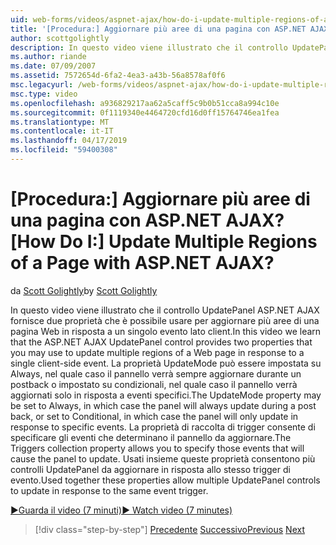 ```yaml
---
uid: web-forms/videos/aspnet-ajax/how-do-i-update-multiple-regions-of-a-page-with-aspnet-ajax
title: '[Procedura:] Aggiornare più aree di una pagina con ASP.NET AJAX? | Microsoft Docs'
author: scottgolightly
description: In questo video viene illustrato che il controllo UpdatePanel ASP.NET AJAX fornisce due proprietà che è possibile usare per aggiornare più aree di una pagina Web nella risposta...
ms.author: riande
ms.date: 07/09/2007
ms.assetid: 7572654d-6fa2-4ea3-a43b-56a8578af0f6
msc.legacyurl: /web-forms/videos/aspnet-ajax/how-do-i-update-multiple-regions-of-a-page-with-aspnet-ajax
msc.type: video
ms.openlocfilehash: a936829217aa62a5caff5c9b0b51cca8a994c10e
ms.sourcegitcommit: 0f1119340e4464720cfd16d0ff15764746ea1fea
ms.translationtype: MT
ms.contentlocale: it-IT
ms.lasthandoff: 04/17/2019
ms.locfileid: "59400308"
---
```

# <a name="how-do-i-update-multiple-regions-of-a-page-with-aspnet-ajax"></a><span data-ttu-id="56570-104">[Procedura:] Aggiornare più aree di una pagina con ASP.NET AJAX?</span><span class="sxs-lookup"><span data-stu-id="56570-104">[How Do I:] Update Multiple Regions of a Page with ASP.NET AJAX?</span></span>

<span data-ttu-id="56570-105">da [Scott Golightly](https://github.com/scottgolightly)</span><span class="sxs-lookup"><span data-stu-id="56570-105">by [Scott Golightly](https://github.com/scottgolightly)</span></span>

<span data-ttu-id="56570-106">In questo video viene illustrato che il controllo UpdatePanel ASP.NET AJAX fornisce due proprietà che è possibile usare per aggiornare più aree di una pagina Web in risposta a un singolo evento lato client.</span><span class="sxs-lookup"><span data-stu-id="56570-106">In this video we learn that the ASP.NET AJAX UpdatePanel control provides two properties that you may use to update multiple regions of a Web page in response to a single client-side event.</span></span> <span data-ttu-id="56570-107">La proprietà UpdateMode può essere impostata su Always, nel quale caso il pannello verrà sempre aggiornare durante un postback o impostato su condizionali, nel quale caso il pannello verrà aggiornati solo in risposta a eventi specifici.</span><span class="sxs-lookup"><span data-stu-id="56570-107">The UpdateMode property may be set to Always, in which case the panel will always update during a post back, or set to Conditional, in which case the panel will only update in response to specific events.</span></span> <span data-ttu-id="56570-108">La proprietà di raccolta di trigger consente di specificare gli eventi che determinano il pannello da aggiornare.</span><span class="sxs-lookup"><span data-stu-id="56570-108">The Triggers collection property allows you to specify those events that will cause the panel to update.</span></span> <span data-ttu-id="56570-109">Usati insieme queste proprietà consentono più controlli UpdatePanel da aggiornare in risposta allo stesso trigger di evento.</span><span class="sxs-lookup"><span data-stu-id="56570-109">Used together these properties allow multiple UpdatePanel controls to update in response to the same event trigger.</span></span>

[<span data-ttu-id="56570-110">&#9654;Guarda il video (7 minuti)</span><span class="sxs-lookup"><span data-stu-id="56570-110">&#9654; Watch video (7 minutes)</span></span>](https://channel9.msdn.com/Blogs/ASP-NET-Site-Videos/how-do-i-update-multiple-regions-of-a-page-with-aspnet-ajax)

> [!div class="step-by-step"]
> <span data-ttu-id="56570-111">[Precedente](how-do-i-implement-the-ajax-after-processing-pattern.md)
> [Successivo](how-do-i-choose-between-methods-of-ajax-page-updates.md)</span><span class="sxs-lookup"><span data-stu-id="56570-111">[Previous](how-do-i-implement-the-ajax-after-processing-pattern.md)
[Next](how-do-i-choose-between-methods-of-ajax-page-updates.md)</span></span>

